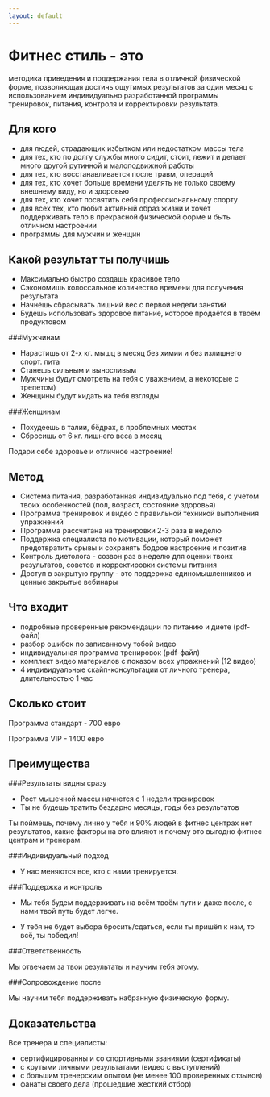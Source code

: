 ```yaml
---
layout: default
---
```


# Фитнес стиль - это

методика приведения и поддержания тела в отличной физической форме, позволяющая достичь ощутимых результатов за один месяц с использованием индивидуально разработанной программы тренировок, питания, контроля и корректировки результата.

## Для кого

* для людей, страдающих избытком или недостатком массы тела  
* для тех, кто по долгу службы много сидит, стоит, лежит и делает много другой рутинной и малоподвижной работы  
* для тех, кто восстанавливается после травм, операций  
* для тех, кто хочет больше времени уделять не только своему внешнему виду, но и здоровью  
* для тех, кто хочет посвятить себя профессиональному спорту  
* для всех тех, кто любит активный образ жизни и хочет поддерживать тело в прекрасной физической форме и быть отличном настроении  
* программы для мужчин и женщин

## Какой результат ты получишь

* Максимально быстро создашь красивое тело  
* Сэкономишь колоссальное количество времени для получения результата  
* Начнёшь сбрасывать лишний вес с первой недели занятий
* Будешь использовать здоровое питание, которое продаётся в твоём продуктовом

###Мужчинам

* Нарастишь от 2-х кг. мышц в месяц без химии и без излишнего спорт. пита  
* Станешь сильным и выносливым  
* Мужчины будут смотреть на тебя с уважением, а некоторые с трепетом)  
* Женщины будут кидать на тебя взгляды

###Женщинам

* Похудеешь в талии, бёдрах, в проблемных местах 
* Сбросишь от 6 кг. лишнего веса в месяц

Подари себе здоровье и отличное настроение!

## Метод

* Система питания, разработанная индивидуально под тебя, с учетом твоих особенностей (пол, возраст, состояние здоровья)  
* Программа тренировок и видео с правильной техникой выполнения упражнений   
* Программа рассчитана на тренировки 2-3 раза в неделю  
* Поддержка специалиста по мотивации, который поможет предотвратить срывы и сохранять бодрое настроение и позитив  
* Контроль диетолога - созвон раз в неделю для оценки твоих результатов, советов и корректировки системы питания  
* Доступ в закрытую группу - это поддержка единомышленников и ценные закрытые вебинары

## Что входит

* подробные проверенные рекомендации по питанию и диете (pdf-файл)  
* разбор ошибок по записанному тобой видео  
* индивидуальная программа тренировок (pdf-файл)  
* комплект видео материалов с показом всех упражнений (12 видео)  
* 4 индивидуальные скайп-консультации от личного тренера, длительностью 1 час   

## Сколько стоит

Программа стандарт - 700 евро 

Программа VIP - 1400 евро

## Преимущества

###Результаты видны сразу 

* Рост мышечной массы начнется с 1 недели тренировок  
* Ты не будешь тратить бездарно месяцы, годы без результатов

Ты поймешь, почему лично у тебя и 90% людей в фитнес центрах нет результатов, какие факторы на это влияют и почему это выгодно фитнес центрам и тренерам.

###Индивидуальный подход

* У нас меняются все, кто с нами тренируется.  

###Поддержка и контроль

* Мы тебя будем поддерживать на всём твоём пути и даже после, с нами твой путь будет легче.

* У тебя не будет выбора бросить/сдаться, если ты пришёл к нам, то всё, ты победил! 

###Ответственность

Мы отвечаем за твои результаты и научим тебя этому.

###Сопровождение после

Мы научим тебя поддерживать набранную физическую форму.

## Доказательства

Все тренера и специалисты:

* сертифицированны и со спортивными званиями (сертификаты)     
* с крутыми личными результатами (видео с выступлений)  
* с большим тренерским опытом (не менее 100 проверенных отзывов)  
* фанаты своего дела (прошедшие жесткий отбор)
